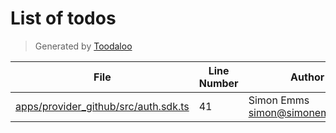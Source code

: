# List of todos

> Generated by [Toodaloo](https://toodaloo.dev)

| File | Line Number | Author | Message |
| --- | --- | --- | --- |
| [apps/provider_github/src/auth.sdk.ts](apps/provider_github/src/auth.sdk.ts#L41) | 41 | Simon Emms <simon@simonemms.com> | remove |
